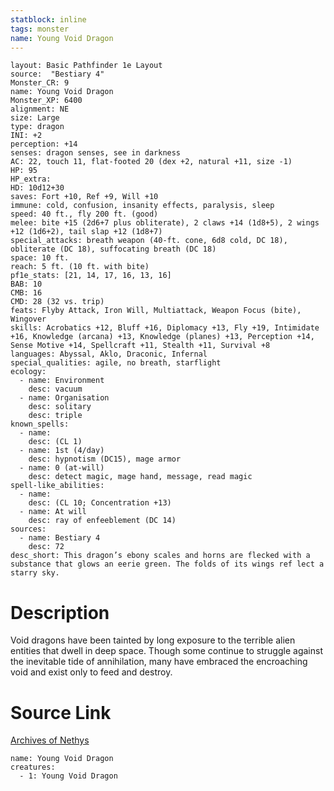 ```yaml
---
statblock: inline
tags: monster
name: Young Void Dragon
---
```

```statblock
layout: Basic Pathfinder 1e Layout
source:  "Bestiary 4"
Monster_CR: 9
name: Young Void Dragon
Monster_XP: 6400
alignment: NE
size: Large
type: dragon
INI: +2
perception: +14
senses: dragon senses, see in darkness
AC: 22, touch 11, flat-footed 20 (dex +2, natural +11, size -1)
HP: 95
HP_extra: 
HD: 10d12+30
saves: Fort +10, Ref +9, Will +10
immune: cold, confusion, insanity effects, paralysis, sleep
speed: 40 ft., fly 200 ft. (good)
melee: bite +15 (2d6+7 plus obliterate), 2 claws +14 (1d8+5), 2 wings +12 (1d6+2), tail slap +12 (1d8+7)
special_attacks: breath weapon (40-ft. cone, 6d8 cold, DC 18), obliterate (DC 18), suffocating breath (DC 18)
space: 10 ft.
reach: 5 ft. (10 ft. with bite)
pf1e_stats: [21, 14, 17, 16, 13, 16]
BAB: 10
CMB: 16
CMD: 28 (32 vs. trip)
feats: Flyby Attack, Iron Will, Multiattack, Weapon Focus (bite), Wingover
skills: Acrobatics +12, Bluff +16, Diplomacy +13, Fly +19, Intimidate +16, Knowledge (arcana) +13, Knowledge (planes) +13, Perception +14, Sense Motive +14, Spellcraft +11, Stealth +11, Survival +8
languages: Abyssal, Aklo, Draconic, Infernal
special_qualities: agile, no breath, starflight
ecology:
  - name: Environment
    desc: vacuum
  - name: Organisation
    desc: solitary
    desc: triple
known_spells:
  - name:
    desc: (CL 1)
  - name: 1st (4/day)
    desc: hypnotism (DC15), mage armor
  - name: 0 (at-will)
    desc: detect magic, mage hand, message, read magic
spell-like_abilities:
  - name:
    desc: (CL 10; Concentration +13)
  - name: At will
    desc: ray of enfeeblement (DC 14)
sources:
  - name: Bestiary 4
    desc: 72
desc_short: This dragon’s ebony scales and horns are flecked with a substance that glows an eerie green. The folds of its wings ref lect a starry sky.
```
# Description
Void dragons have been tainted by long exposure to the terrible alien entities that dwell in deep space. Though some continue to struggle against the inevitable tide of annihilation, many have embraced the encroaching void and exist only to feed and destroy.
# Source Link
[Archives of Nethys](https://aonprd.com/MonsterDisplay.aspx?ItemName=Young%20Void%20Dragon)
```encounter-table
name: Young Void Dragon
creatures:
  - 1: Young Void Dragon
```

